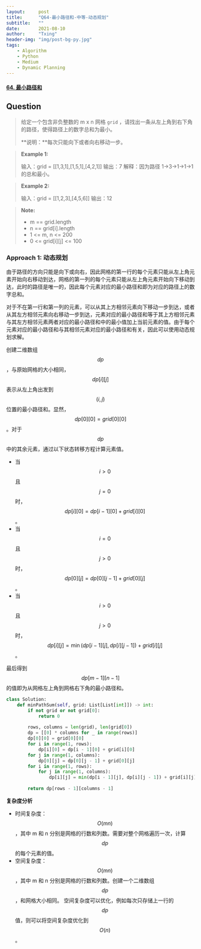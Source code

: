 ```yaml
---
layout:     post
title:      "Q64-最小路径和-中等-动态规划"
subtitle:   ""
date:       2021-08-10
author:     "Txing"
header-img: "img/post-bg-py.jpg"
tags:
    - Algorithm
    - Python
    - Medium
    - Dynamic Planning
---
```


#### [64. 最小路径和](https://leetcode-cn.com/problems/minimum-path-sum/)

## Question

> 给定一个包含非负整数的 m x n 网格 `grid` ，请找出一条从左上角到右下角的路径，使得路径上的数字总和为最小。
>
> **说明：**每次只能向下或者向右移动一步。

> **Example 1:**
>
> 输入：grid = [[1,3,1],[1,5,1],[4,2,1]]
> 输出：7
> 解释：因为路径 1→3→1→1→1 的总和最小。

> **Example 2:**
>
> 输入：grid = [[1,2,3],[4,5,6]]
>输出：12

> **Note:**
>
> - m == grid.length
> - n == grid[i].length
> - 1 <= m, n <= 200
> - 0 <= grid[i][j] <= 100



### Approach 1: 动态规划

由于路径的方向只能是向下或向右，因此网格的第一行的每个元素只能从左上角元素开始向右移动到达，网格的第一列的每个元素只能从左上角元素开始向下移动到达，此时的路径是唯一的，因此每个元素对应的最小路径和即为对应的路径上的数字总和。

对于不在第一行和第一列的元素，可以从其上方相邻元素向下移动一步到达，或者从其左方相邻元素向右移动一步到达，元素对应的最小路径和等于其上方相邻元素与其左方相邻元素两者对应的最小路径和中的最小值加上当前元素的值。由于每个元素对应的最小路径和与其相邻元素对应的最小路径和有关，因此可以使用动态规划求解。

创建二维数组 $$dp$$，与原始网格的大小相同，$$dp[i][j]$$ 表示从左上角出发到 $$(i,j)$$ 位置的最小路径和。显然，$$dp[0][0]=grid[0][0]$$。对于 $$dp$$ 中的其余元素，通过以下状态转移方程计算元素值。

- 当 $$i>0$$ 且 $$j=0$$ 时，$$\textit{dp}[i][0]=\textit{dp}[i-1][0]+\textit{grid}[i][0]$$。
- 当 $$i=0$$ 且 $$j>0$$ 时，$$\textit{dp}[0][j]=\textit{dp}[0][j-1]+\textit{grid}[0][j]$$。
- 当 $$i>0$$ 且 $$j>0$$ 时，$$\textit{dp}[i][j]=\min(\textit{dp}[i-1][j],\textit{dp}[i][j-1])+\textit{grid}[i][j]$$。

最后得到 $$\textit{dp}[m-1][n-1]$$ 的值即为从网格左上角到网格右下角的最小路径和。

```python
class Solution:
    def minPathSum(self, grid: List[List[int]]) -> int:
        if not grid or not grid[0]:
            return 0
        
        rows, columns = len(grid), len(grid[0])
        dp = [[0] * columns for _ in range(rows)]
        dp[0][0] = grid[0][0]
        for i in range(1, rows):
            dp[i][0] = dp[i - 1][0] + grid[i][0]
        for j in range(1, columns):
            dp[0][j] = dp[0][j - 1] + grid[0][j]
        for i in range(1, rows):
            for j in range(1, columns):
                dp[i][j] = min(dp[i - 1][j], dp[i][j - 1]) + grid[i][j]
        
        return dp[rows - 1][columns - 1]
```

**复杂度分析**

- 时间复杂度：$$O(mn)$$，其中 m 和 n 分别是网格的行数和列数。需要对整个网格遍历一次，计算 $$\textit{dp}$$ 的每个元素的值。
- 空间复杂度：$$O(mn)$$，其中 m 和 n 分别是网格的行数和列数。创建一个二维数组 $$dp$$，和网格大小相同。
  空间复杂度可以优化，例如每次只存储上一行的 $$dp$$ 值，则可以将空间复杂度优化到 $$O(n)$$。






